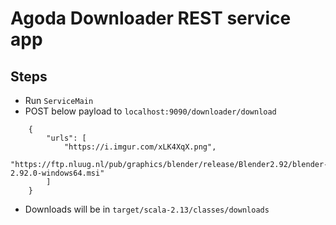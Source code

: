 # Agoda Downloader REST service app

## Steps
- Run `ServiceMain`
- POST below payload to `localhost:9090/downloader/download`

```
    {
        "urls": [
            "https://i.imgur.com/xLK4XqX.png",
            "https://ftp.nluug.nl/pub/graphics/blender/release/Blender2.92/blender-2.92.0-windows64.msi"
        ]
    }
```
- Downloads will be in `target/scala-2.13/classes/downloads`